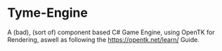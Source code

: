 # Tyme-Engine
A (bad), (sort of) component based C# Game Engine, using OpenTK for Rendering, aswell as following the https://opentk.net/learn/ Guide.
